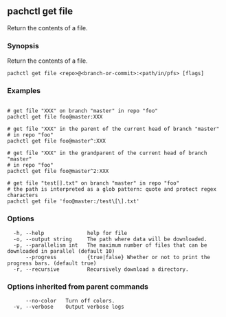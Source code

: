 ## pachctl get file

Return the contents of a file.

### Synopsis

Return the contents of a file.

```
pachctl get file <repo>@<branch-or-commit>:<path/in/pfs> [flags]
```

### Examples

```

# get file "XXX" on branch "master" in repo "foo"
pachctl get file foo@master:XXX

# get file "XXX" in the parent of the current head of branch "master"
# in repo "foo"
pachctl get file foo@master^:XXX

# get file "XXX" in the grandparent of the current head of branch "master"
# in repo "foo"
pachctl get file foo@master^2:XXX

# get file "test[].txt" on branch "master" in repo "foo"
# the path is interpreted as a glob pattern: quote and protect regex characters
pachctl get file 'foo@master:/test\[\].txt'
```

### Options

```
  -h, --help              help for file
  -o, --output string     The path where data will be downloaded.
  -p, --parallelism int   The maximum number of files that can be downloaded in parallel (default 10)
      --progress          {true|false} Whether or not to print the progress bars. (default true)
  -r, --recursive         Recursively download a directory.
```

### Options inherited from parent commands

```
      --no-color   Turn off colors.
  -v, --verbose    Output verbose logs
```

